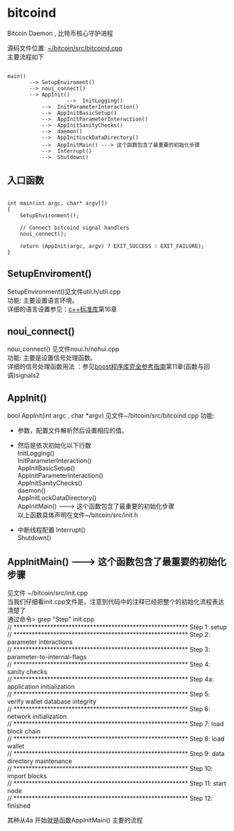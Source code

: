 # bitcoind   
Bitcoin Daemon , 比特币核心守护进程

源码文件位置: [~/bitcoin/src/bitcoind.cpp][bitcoind]     
主要流程如下
<pre><code>
main() 
       --> SetupEnviroment()   
       --> noui_connect()   
       --> AppInit()   	   
       	           -->  InitLogging()   
		   -->  InitParameterInteraction()    
		   -->  AppInitBasicSetup()     
		   -->  AppInitParameterInteraction()    
		   -->  AppInitSanityChecks()    
		   -->  daemon()    
		   -->	AppInitLockDataDirectory()   
		   -->	AppInitMain() ---> 这个函数包含了最重要的初始化步骤           
		   -->  Interrupt()    
		   -->  Shutdown()   
</code></pre>

## 入口函数
<pre><code>
int main(int argc, char* argv[])
{
    SetupEnvironment();

    // Connect bitcoind signal handlers
    noui_connect();

    return (AppInit(argc, argv) ? EXIT_SUCCESS : EXIT_FAILURE);
}
</code></pre>

## SetupEnviroment()    
SetupEnvironment()见文件util.h/util.cpp     
功能: 主要设置语言环境。    
详细的语言设置参见：[c++标准库][c++]第16章   


## noui_connect()   
noui_connect()  见文件noui.h/nohui.cpp    
功能: 主要是设置信号处理函数。    
详细的信号处理函数用法 ：参见[boost程序库完全参考指南][boost]第11章(函数与回调)signals2   


## AppInit()
bool AppInit(int argc , char *argv) 见文件~/bitcoin/src/bitcoind.cpp
功能:     
* 参数，配置文件解析然后设置相应的值。
* 然后是依次初始化以下行数     
  InitLogging()   
  InitParameterInteraction()    
  AppInitBasicSetup()     
  AppInitParameterInteraction()    
  AppInitSanityChecks()    
  daemon()    
  AppInitLockDataDirectory()   
  AppInitMain() ---> 这个函数包含了最重要的初始化步骤           
  以上函数具体声明在文件~/bitcoin/src/init.h      

* 中断线程配置
   Interrupt()    
   Shutdown()   
 


## AppInitMain() ---> 这个函数包含了最重要的初始化步骤           
见文件 ~/bitcoin/src/init.cpp    
当我们仔细看init.cpp文件是，注意到代码中的注释已经把整个的初始化流程表达清楚了        
通过命令> grep "Step" init.cpp       
    // ********************************************************* Step 1: setup     
    // ********************************************************* Step 2: parameter interactions    
    // ********************************************************* Step 3: parameter-to-internal-flags   
    // ********************************************************* Step 4: sanity checks   
    // ********************************************************* Step 4a: application initialization   
    // ********************************************************* Step 5: verify wallet database integrity   
    // ********************************************************* Step 6: network initialization   
    // ********************************************************* Step 7: load block chain   
    // ********************************************************* Step 8: load wallet   
    // ********************************************************* Step 9: data directory maintenance   
    // ********************************************************* Step 10: import blocks   
    // ********************************************************* Step 11: start node    
    // ********************************************************* Step 12: finished   


其种从4a 开始就是函数AppInitMain() 主要的流程



						    

















[bitcoind]:https://github.com/bitcoin/bitcoin/blob/master/src/bitcoind.cpp
[c++]: https://union-click.jd.com/jdc?d=39XS7i
[boost]:https://union-click.jd.com/jdc?d=Fv77Bs

